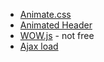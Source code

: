 * [Animate.css](https://daneden.github.io/animate.css/)
* [Animated Header](https://github.com/codrops/AnimatedHeader)
* [WOW.js](http://mynameismatthieu.com/WOW/) - not free
* [Ajax load](http://ajaxload.info/)
